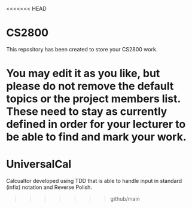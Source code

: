 <<<<<<< HEAD
# CS2800

This repository has been created to store your CS2800 work.

You may edit it as you like, but please do not remove the default topics or the project members list. These need to stay as currently defined in order for your lecturer to be able to find and mark your work.
=======
# UniversalCal
Calcualtor developed using TDD that is able to handle input in standard (infix) notation and Reverse Polish.
>>>>>>> github/main
